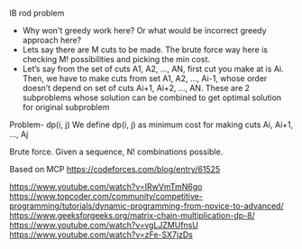 IB rod problem

- Why won't greedy work here? Or what would be incorrect greedy approach here?
- Lets say there are M cuts to be made. The brute force way here is checking M! possibilities and picking the min cost.
- Let’s say from the set of cuts A1, A2, …, AN, first cut you make at is Ai.
Then, we have to make cuts from set A1, A2, …, Ai-1, whose order doesn’t depend on set of cuts Ai+1, Ai+2, …, AN. These are 2 subproblems whose solution can be combined to get optimal solution for original subproblem

Problem- dp(i, j)
We define dp(i, j) as minimum cost for making cuts Ai, Ai+1, …, Aj


Brute force. Given a sequence, N! combinations possible.

Based on MCP
https://codeforces.com/blog/entry/61525


https://www.youtube.com/watch?v=IRwVmTmN6go
https://www.topcoder.com/community/competitive-programming/tutorials/dynamic-programming-from-novice-to-advanced/
https://www.geeksforgeeks.org/matrix-chain-multiplication-dp-8/
https://www.youtube.com/watch?v=vgLJZMUfnsU
https://www.youtube.com/watch?v=zFe-SX7jzDs
